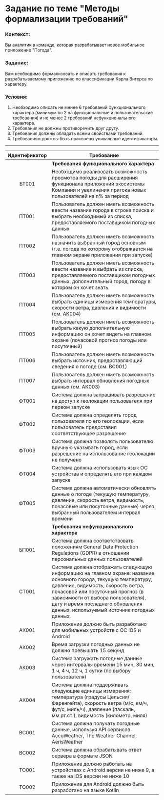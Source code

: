 # Задание по теме "Методы формализации требований"

### Контекст:

Вы аналитик в команде, которая разрабатывает новое мобильное приложение "Погода".

### Задание:

Вам необходимо формализовать и описать требования к разрабатываемому приложению по классификации Карла Вигерса по характеру.

### Условия:

1. Необходимо описать не менее 6 требований функционального характера (минимум по 2 на функциональные и пользовательские требования) и не менее 2 требований нефункционального характера.
1. Требования не должны противоречить друг другу.
1. Требования должны обладать всеми свойствами требований.
1. Требованиям должны быть присвоены уникальные идентификаторы.

---

| Идентификатор | Требование |
| :------: | ------ |
| | **Требования функционального характера** |
| БТ001 | Необходимо реализовать возможность просмотра погоды для расширения функционала приложений экосистемы Компании и увеличения притока новых пользователей на n% за период |
| ПТ001 | Пользователь должен иметь возможность ввести название города в строке поиска и выбрать необходимый из списка, предоставляемого поставщиком погодных данных |
| ПТ002 | Пользователь должен иметь возможность назначить выбранный город основным (т.е. погода по которому отображается на главном экране приложения при запуске) |
| ПТ003 | Пользователь должен иметь возможность ввести название и выбрать из списка, предоставляемого поставщиком погодных данных, дополнительный город, погоду в котором он хочет знать |
| ПТ004 | Пользователь должен иметь возможность выбрать единицы измерения температуры, скорости ветра, давления и видимости (см. АК004) |
| ПТ005 | Пользователь должен иметь возможность выбрать какую дополнительную информацию он хочет видеть на главном экране (почасовой прогноз погоды или посуточный) |
| ПТ006 | Пользователь должен иметь возможность выбрать источник, предоставляющий сведения о погоде (см. ВС001) |
| ПТ007 | Пользователь должен иметь возможность выбрать интервал обновления погодных данных (см. АК003) |
| ФТ001 | Система должна запрашивать разрешение на доступ к геолокации пользователя при первом запуске |
| ФТ002 | Система должна определять город пользователя по его геолокации, если пользователь предоставил соответствующее разрешение |
| ФТ003 | Система должна позволять пользователю вручную указывать город, если разрешение на использование геолокации не получено |
| ФТ004 | Система должна использовать язык ОС устройства и определять его при каждом запуске |
| ФТ005 | Система должна автоматически обновлять данные о погоде (текущую температуру, давление, скорость ветра, видимость, почасовые или посуточные данные) через выбранный пользователем интервал времени |
| | **Требования нефункционального характера** |
| БП001 | Система должна соответствовать положениям General Data Protection Regulations (GDPR) в отношении персональных данных пользователей |
| СТ001 | Система должна отображать следующую информацию на главном экране: название основного города, текущую температуру, давление, видимость, скорость ветра, почасовой или посуточный прогноз (в зависимости от выбора пользователя), дату и время последнего обновления данных, используемый источник погодных данных. |
| АК001 | Приложение должно быть разработано для мобильных устройств с ОС iOS и Android |
| АК002 | Время загрузки погодных данных не должно превышать 15 секунд |
| АК003 | Система загружать погодные данные через интервалы времени 15 мин, 30 мин, 1 ч, 4 ч, 12 ч, 1 сутки (по выбору пользователя) |
| АК004 | Система должна поддерживать следующие единицы измерения: температура (градусы Цельсия/Фаренгейта), скорость ветра (м/с, км/ч, фут/с, миль/ч), давление (паскаль, мм.рт.ст.), видимость (километр, миля) |
| ВС001 | Система должна получать погодные данные, используя API сервисов AccuWeather, The Weather Channel, AerisWeather |
| ВС002 | Система должна обрабатывать ответ сервера в формате JSON |
| ТО001 | Приложение должно работать на устройствах с Android версии не ниже 9, а также на iOS версии не ниже 10 |
| ТО002 | Приложение для Android должно быть разработано на языке Kotlin |
